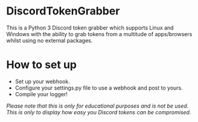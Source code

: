 # DiscordTokenGrabber
This is a Python 3 Discord token grabber which supports Linux and Windows with the ability to grab tokens from a multitude of apps/browsers whilst using no external packages.

# How to set up
* Set up your webhook.
* Configure your settings.py file to use a webhook and post to yours.
* Compile your logger!

*Please note that this is only for educational purposes and is not be used. This is only to display how easy you Discord tokens can be compromised.*
